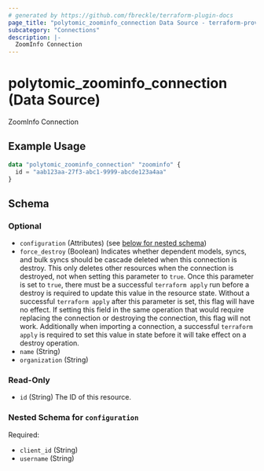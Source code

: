 ```yaml
---
# generated by https://github.com/fbreckle/terraform-plugin-docs
page_title: "polytomic_zoominfo_connection Data Source - terraform-provider-polytomic"
subcategory: "Connections"
description: |-
  ZoomInfo Connection
---
```


# polytomic_zoominfo_connection (Data Source)

ZoomInfo Connection

## Example Usage

```terraform
data "polytomic_zoominfo_connection" "zoominfo" {
  id = "aab123aa-27f3-abc1-9999-abcde123a4aa"
}
```

<!-- schema generated by tfplugindocs -->
## Schema

### Optional

- `configuration` (Attributes) (see [below for nested schema](#nestedatt--configuration))
- `force_destroy` (Boolean) Indicates whether dependent models, syncs, and bulk syncs should be cascade deleted when this connection is destroy. This only deletes other resources when the connection is destroyed, not when setting this parameter to `true`. Once this parameter is set to `true`, there must be a successful `terraform apply` run before a destroy is required to update this value in the resource state. Without a successful `terraform apply` after this parameter is set, this flag will have no effect. If setting this field in the same operation that would require replacing the connection or destroying the connection, this flag will not work. Additionally when importing a connection, a successful `terraform apply` is required to set this value in state before it will take effect on a destroy operation.
- `name` (String)
- `organization` (String)

### Read-Only

- `id` (String) The ID of this resource.

<a id="nestedatt--configuration"></a>
### Nested Schema for `configuration`

Required:

- `client_id` (String)
- `username` (String)



